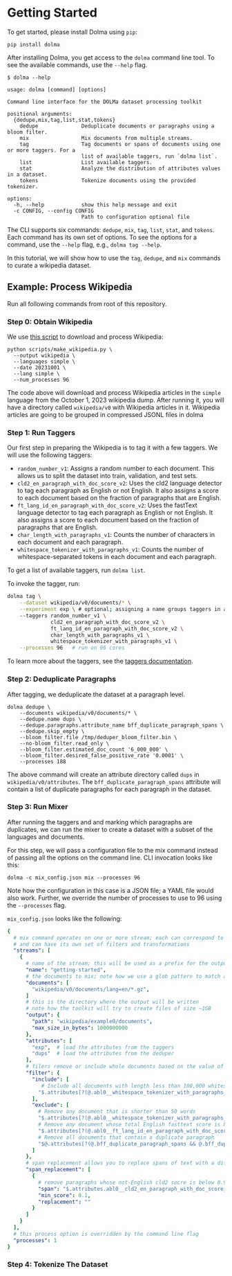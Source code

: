 # Getting Started

To get started, please install Dolma using `pip`:

```shell
pip install dolma
```

After installing Dolma, you get access to the `dolma` command line tool. To see the available commands, use the `--help` flag.

```plain-text
$ dolma --help

usage: dolma [command] [options]

Command line interface for the DOLMa dataset processing toolkit

positional arguments:
  {dedupe,mix,tag,list,stat,tokens}
    dedupe              Deduplicate documents or paragraphs using a bloom filter.
    mix                 Mix documents from multiple streams.
    tag                 Tag documents or spans of documents using one or more taggers. For a
                        list of available taggers, run `dolma list`.
    list                List available taggers.
    stat                Analyze the distribution of attributes values in a dataset.
    tokens              Tokenize documents using the provided tokenizer.

options:
  -h, --help            show this help message and exit
  -c CONFIG, --config CONFIG
                        Path to configuration optional file
```

The CLI supports six commands: `dedupe`, `mix`, `tag`, `list`, `stat`, and `tokens`.
Each command has its own set of options.
To see the options for a command, use the `--help` flag, e.g., `dolma tag --help`.

In this tutorial, we will show how to use the `tag`, `dedupe`, and `mix` commands to curate a wikipedia dataset.

## Example: Process Wikipedia

Run all following commands from root of this repository.

### Step 0: Obtain Wikipedia

We use [this script](https://github.com/allenai/dolma/blob/main/scripts/make_wikipedia.py) to download and process Wikipedia:

```shell
python scripts/make_wikipedia.py \
  --output wikipedia \
  --languages simple \
  --date 20231001 \
  --lang simple \
  --num_processes 96
```

The code above will download and process Wikipedia articles in the `simple` language from the October 1, 2023 wikipedia dump.
After running it, you will have a directory called `wikipedia/v0` with Wikipedia articles in it.
Wikipedia articles are going to be grouped in compressed JSONL files in dolma

### Step 1: Run Taggers

Our first step in preparing the Wikipedia is to tag it with a few taggers. We will use the following taggers:

- `random_number_v1`: Assigns a random number to each document. This allows us to split the dataset into train, validation, and test sets.
- `cld2_en_paragraph_with_doc_score_v2`: Uses the cld2 language detector to tag each paragraph as English or not English. It also assigns a score to each document based on the fraction of paragraphs that are English.
- `ft_lang_id_en_paragraph_with_doc_score_v2`: Uses the fastText language detector to tag each paragraph as English or not English. It also assigns a score to each document based on the fraction of paragraphs that are English.
- `char_length_with_paragraphs_v1`: Counts the number of characters in each document and each paragraph.
- `whitespace_tokenizer_with_paragraphs_v1`: Counts the number of whitespace-separated tokens in each document and each paragraph.

To get a list of available taggers, run `dolma list`.

To invoke the tagger, run:

```bash
dolma tag \
    --dataset wikipedia/v0/documents/* \
    --experiment exp \ # optional; assigning a name groups taggers in a single directory
    --taggers random_number_v1 \
              cld2_en_paragraph_with_doc_score_v2 \
              ft_lang_id_en_paragraph_with_doc_score_v2 \
              char_length_with_paragraphs_v1 \
              whitespace_tokenizer_with_paragraphs_v1 \
    --processes 96   # run on 96 cores
```

To learn more about the taggers, see the [taggers documentation](taggers.md).

### Step 2: Deduplicate Paragraphs

After tagging, we deduplicate the dataset at a paragraph level.

```shell
dolma dedupe \
    --documents wikipedia/v0/documents/* \
    --dedupe.name dups \
    --dedupe.paragraphs.attribute_name bff_duplicate_paragraph_spans \
    --dedupe.skip_empty \
    --bloom_filter.file /tmp/deduper_bloom_filter.bin \
    --no-bloom_filter.read_only \
    --bloom_filter.estimated_doc_count '6_000_000' \
    --bloom_filter.desired_false_positive_rate '0.0001' \
    --processes 188
```

The above command will create an attribute directory called `dups` in `wikipedia/v0/attributes`. The `bff_duplicate_paragraph_spans` attribute will contain a list of duplicate paragraphs for each paragraph in the dataset.

### Step 3: Run Mixer

After running the taggers and and marking which paragraphs are duplicates, we can run the mixer to create a dataset with a subset of the languages and documents.

For this step, we will pass a configuration file to the mix command instead of passing all the options on the command line. CLI invocation looks like this:

```shell
dolma -c mix_config.json mix --processes 96
```

Note how the configuration in this case is a JSON file; a YAML file would also work.
Further, we override the number of processes to use to 96 using the `--processes` flag.

`mix_config.json` looks like the following:

```yaml
{
  # mix command operates on one or more stream; each can correspond to a different data source
  # and can have its own set of filters and transformations
  "streams": [
    {
      # name of the stream; this will be used as a prefix for the output files
      "name": "getting-started",
      # the documents to mix; note how we use a glob pattern to match all documents
      "documents": [
        "wikipedia/v0/documents/lang=en/*.gz",
      ]
      # this is the directory where the output will be written
      # note how the toolkit will try to create files of size ~1GB
      "output": {
        "path": "wikipedia/example0/documents",
        "max_size_in_bytes": 1000000000
      },
      "attributes": [
        "exp",  # load the attributes from the taggers
        "dups"  # load the attributes from the deduper
      ],
      # filers remove or include whole documents based on the value of their attributes
      "filter": {
        "include": [
           # Include all documents with length less than 100,000 whitespace-separated words
          "$.attributes[?(@.abl0__whitespace_tokenizer_with_paragraphs_v1__document[0][2] < 100000)]"
        ],
        "exclude": [
          # Remove any document that is shorter than 50 words
          "$.attributes[?(@.abl0__whitespace_tokenizer_with_paragraphs_v1__document[0][2] < 50)]",
          # Remove any document whose total English fasttext score is below 0.5
          "$.attributes[?(@.abl0__ft_lang_id_en_paragraph_with_doc_score_v2__doc_en[0][2] <= 0.5)]",
          # Remove all documents that contain a duplicate paragraph
          "$@.attributes[?(@.bff_duplicate_paragraph_spans && @.bff_duplicate_paragraph_spans[0] && @.bff_duplicate_paragraph_spans[0][2] >= 1.0)]"
        ]
      },
      # span replacement allows you to replace spans of text with a different string
      "span_replacement": [
        {
          # remove paragraphs whose not-English cld2 socre is below 0.9 in a document
          "span": "$.attributes.abl0__cld2_en_paragraph_with_doc_score_v2__not_en",
          "min_score": 0.1,
          "replacement": ""
        }
      ]
    }
  ],
  # this process option is overridden by the command line flag
  "processes": 1
}
```


### Step 4: Tokenize The Dataset
